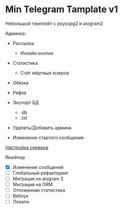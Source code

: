 Min Telegram Tamplate v1
========================
Небольшой тэмплэйт с psycopg2 и aiogram2


Админка:
  - Рассылка
    - Инлайн кнопки

  - Статистика
    - Счёт мёртвых юзеров
  
  - Обязка 
  
  - Рефка
  
  - Экспорт БД
    - .db 
    - .txt 
  
  - Удалить/Добавить админа

  - Изменение стартого сообщения 

[Настройка сервера](./crib_for_setting_server.md)

Readmap
- [x] Изменение сообщений
- [ ] Глобальный рефакторинг
- [ ] Миграция на aiogram 3
- [ ] Миграция на ORM
- [ ] Отложенная статистика
- [ ] Вебхук
- [ ] Локали
